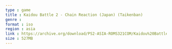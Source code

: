 ```yaml
---
type : game
title : Kaidou Battle 2 - Chain Reaction (Japan) (Taikenban)
genre : 
format : iso
region : asia
link : https://archive.org/download/PS2-ASIA-ROMS321COM/Kaidou%20Battle%202%20-%20Chain%20Reaction%20%28Japan%29%20%28Taikenban%29.7z
size : 527MB
---
```

